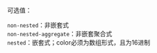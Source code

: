 
可选值：

`non-nested`：非嵌套式 <br/>
`non-nested-aggregate`：非嵌套聚合式 <br/>
`nested`：嵌套式；color必须为数组形式，且为16进制<br/>